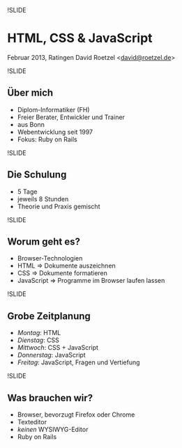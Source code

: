 !SLIDE

# HTML, CSS & JavaScript

Februar 2013, Ratingen
David Roetzel &lt;david@roetzel.de&gt;

!SLIDE

## Über mich

* Diplom-Informatiker (FH)
* Freier Berater, Entwickler und Trainer
* aus Bonn
* Webentwicklung seit 1997
* Fokus: Ruby on Rails

!SLIDE

## Die Schulung

* 5 Tage
* jeweils 8 Stunden
* Theorie und Praxis gemischt

!SLIDE

## Worum geht es?

* Browser-Technologien
* HTML =&gt; Dokumente auszeichnen
* CSS =&gt; Dokumente formatieren
* JavaScript =&gt; Programme im Browser laufen lassen

!SLIDE

## Grobe Zeitplanung

* _Montag_: HTML
* _Dienstag_: CSS
* _Mittwoch_: CSS + JavaScript
* _Donnerstag_: JavaScript
* _Freitag_: JavaScript, Fragen und Vertiefung

!SLIDE

## Was brauchen wir?

* Browser, bevorzugt Firefox oder Chrome
* Texteditor
* _keinen_ WYSIWYG-Editor
* Ruby on Rails

